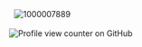 


ㅤㅤㅤㅤㅤㅤ![1000007889](https://github.com/user-attachments/assets/2b3e729e-855e-417f-a4be-6292c6703906)


ㅤㅤㅤㅤㅤ  ![Profile view counter on GitHub](https://komarev.com/ghpvc/?username=25-00-at&color=8a95af)
